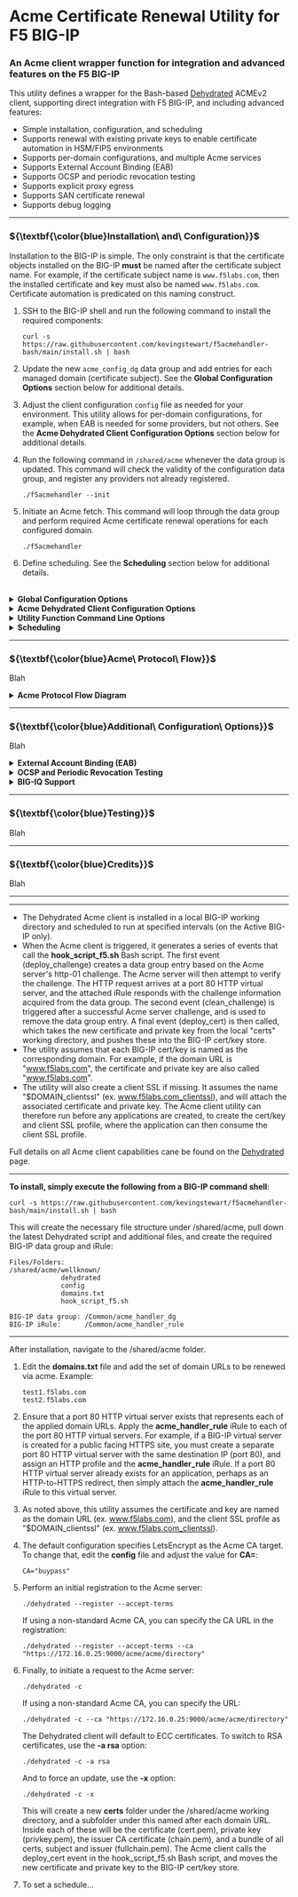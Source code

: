# Acme Certificate Renewal Utility for F5 BIG-IP

### An Acme client wrapper function for integration and advanced features on the F5 BIG-IP

This utility defines a wrapper for the Bash-based [Dehydrated](https://github.com/dehydrated-io/dehydrated) ACMEv2 client, supporting direct integration with F5 BIG-IP, and including advanced features:

* Simple installation, configuration, and scheduling
* Supports renewal with existing private keys to enable certificate automation in HSM/FIPS environments
* Supports per-domain configurations, and multiple Acme services
* Supports External Account Binding (EAB)
* Supports OCSP and periodic revocation testing
* Supports explicit proxy egress
* Supports SAN certificate renewal
* Supports debug logging

------------
### ${\textbf{\color{blue}Installation\ and\ Configuration}}$
Installation to the BIG-IP is simple. The only constraint is that the certificate objects installed on the BIG-IP **must** be named after the certificate subject name. For example, if the certificate subject name is ```www.f5labs.com```, then the installed certificate and key must also be named ```www.f5labs.com```. Certificate automation is predicated on this naming construct. 

1. SSH to the BIG-IP shell and run the following command to install the required components:

    ```
    curl -s https://raw.githubusercontent.com/kevingstewart/f5acmehandler-bash/main/install.sh | bash
    ```

2. Update the new ```acme_config_dg``` data group and add entries for each managed domain (certificate subject). See the **Global Configuration Options** section
   below for additional details.

3. Adjust the client configuration ```config``` file as needed for your environment. This utility allows for per-domain configurations, for example, when EAB is needed for some providers, but not others. See the **Acme Dehydrated Client Configuration Options** section below for additional details.

4. Run the following command in ```/shared/acme``` whenever the data group is updated. This command will check the validity of the configuration data group, and
   register any providers not already registered.

    ```
    ./f5acmehandler --init
    ```

6. Initiate an Acme fetch. This command will loop through the data group and perform required Acme certificate renewal operations for each configured domain.

    ```
    ./f5acmehandler
    ```

7. Define scheduling. See the **Scheduling** section below for additional details.

<br />


<details>
<summary><b>Global Configuration Options</b></summary>

Global configuration options are specified in the ```acme_config_dg``` data group for each domain (certificate subject). Each entry in the data group must include a **String**: the domain name (ex. www.f5labs.com), and a **Value** consisting of a number of configuration options:

<br />

| **Value Options** | **Description**                                 | **Examples**                                                                       | **Required**|
|-------------------|-------------------------------------------------|------------------------------------------------------------------------------------|-------------|
| --ca              | Defines the Acme provider URL                   | --ca https://acme-v02.api.letsencrypt.org/directory           (Let's Encrypt)<br />--ca https://acme-staging-v02.api.letsencrypt.org/directory   (LE Staging)<br />--ca https://acme.zerossl.com/v2/DV90                         (ZeroSSL)<br />--ca https://api.buypass.com/acme/directory                   (Buypass)<br />--ca https://api.test4.buypass.no/acme/directory              (Buypass Test)       |     Yes     |
| --config          | Defines an alternate config file<br />(default /shared/acme/config)                | --config /shared/acme/config_www_f5labs_com                                        |     No      |
| -a                | Overrides the required leaf certificate<br />algorithm specified in the config file.<br />Options:<br />- rsa<br />- prime256v1<br />- secp384r1         | -a rsa<br />-a prime256v1<br />-a secp384r1                                                                             |     No      |   

<br />

Examples:

```
www.foo.com := --ca https://acme-v02.api.letsencrypt.org/directory
www.bar.com := --ca https://acme.zerossl.com/v2/DV90 --config /shared/acme/config_www_example_com
www.baz.com := --ca https://acme.locallab.com:9000/directory -a rsa

```

</details>

<details>
<summary><b>Acme Dehydrated Client Configuration Options</b></summary>

Within the ```/shared/acme/config``` file are a number of additional client attributes. This utility allows for per-domain configurations, for example, when EAB is needed for some providers, but not others.

| **Config Options**    | **Description**                                                                             |
|-----------------------|---------------------------------------------------------------------------------------------|
| CURL_OPTS             | Defines specific attributes used in the underlying Curl functions. This could minimally<br />include:<br />--http1.1          = use HTTP/1.1<br />-k                 = ignore certificate errors<br />-x \<proxy-url\>     = use an explicit proxy     |
| KEY_ALGO              | Defines the required leaf certificate algorithm (rsa, prime256v1, or secp384r1)             |
| KEYSIZE               | Defines the required leaf certificate key size (default: 4096)                              |
| CONTACT_EMAIL         | Defines the registration account name and must be unique per provider requirements          |
| OCSP_MUST_STAPLE      | Option to add CSR-flag indicating OCSP stapling to be mandatory (default: no)               |
| RENEW_DAYS            | Minimum days before expiration to automatically renew certificate (default: 30)             |
| OCSP_FETCH            | Fetch OCSP responses (default: no)                                                          |
| OCSP_DAYS             | OCSP refresh interval (default: 5 days)                                                     |
| EAB_KID/EAB_HMAC_KEY  | Extended Account Binding (EAB) support                                                      |


</details>

<details>
<summary><b>Utility Function Command Line Options</b></summary>

The f5acmehandler also supports a set of commandline options:

| **Command Option** | **Description**                                                                                  |
|--------------------|--------------------------------------------------------------------------------------------------|
| --force            | Overrides the default certificate renewal threshhold check (default 30 days)                     |
| --domain           | Performs Acme renewal functions for a single specified domain. Can be combined with --force      |
| --init             | Performs validation checks. Use this command after modifying the global configuration data group |                                                                
| --help             | Shows the help information for above command options                                             |


</details>

<details>
<summary><b>Scheduling</b></summary>
</details>

------------
### ${\textbf{\color{blue}Acme\ Protocol\ Flow}}$
Blah

<details>
<summary><b>Acme Protocol Flow Diagram</b></summary>
</details>

------------
### ${\textbf{\color{blue}Additional\ Configuration\ Options}}$
Blah

<details>
<summary><b>External Account Binding (EAB)</b></summary>
</details>

<details>
<summary><b>OCSP and Periodic Revocation Testing</b></summary>
</details>

<details>
<summary><b>BIG-IQ Support</b></summary>
</details>

------------
### ${\textbf{\color{blue}Testing}}$
Blah

------------
### ${\textbf{\color{blue}Credits}}$
Blah



------------
------------


* The Dehydrated Acme client is installed in a local BIG-IP working directory and scheduled to run at specified intervals (on the Active BIG-IP only).
* When the Acme client is triggered, it generates a series of events that call the **hook_script_f5.sh** Bash script. The first event (deploy_challenge) creates a data group entry based on the Acme server's http-01 challenge. The Acme server will then attempt to verify the challenge. The HTTP request arrives at a port 80 HTTP virtual server, and the attached iRule responds with the challenge information acquired from the data group. The second event (clean_challenge) is triggered after a successful Acme server challenge, and is used to remove the data group entry. A final event (deploy_cert) is then called, which takes the new certificate and private key from the local "certs" working directory, and pushes these into the BIG-IP cert/key store.
* The utility assumes that each BIG-IP cert/key is named as the corresponding domain. For example, if the domain URL is "www.f5labs.com", the certificate and private key are also called "www.f5labs.com".
* The utility will also create a client SSL if missing. It assumes the name "$DOMAIN_clientssl" (ex. www.f5labs.com_clientssl), and will attach the associated certificate and private key. The Acme client utility can therefore run before any applications are created, to create the cert/key and client SSL profile, where the application can then consume the client SSL profile.

Full details on all Acme client capabilities cane be found on the [Dehydrated](https://github.com/dehydrated-io/dehydrated) page.

-----------------

**To install, simply execute the following from a BIG-IP command shell**:
```
curl -s https://raw.githubusercontent.com/kevingstewart/f5acmehandler-bash/main/install.sh | bash
```

This will create the necessary file structure under /shared/acme, pull down the latest Dehydrated script and additional files, and create the required BIG-IP data group and iRule:

```
Files/Folders:
/shared/acme/wellknown/
             dehydrated
             config
             domains.txt
             hook_script_f5.sh

BIG-IP data group: /Common/acme_handler_dg
BIG-IP iRule:      /Common/acme_handler_rule
```

-----------------

After installation, navigate to the /shared/acme folder.

1. Edit the **domains.txt** file and add the set of domain URLs to be renewed via acme. Example:
   ```
   test1.f5labs.com
   test2.f5labs.com
   ```

2. Ensure that a port 80 HTTP virtual server exists that represents each of the applied domain URLs. Apply the **acme_handler_rule** iRule to each of the port 80 HTTP virtual servers. For example, if a BIG-IP virtual server is created for a public facing HTTPS site, you must create a separate port 80 HTTP virtual server with the same destination IP (port 80), and assign an HTTP profile and the **acme_handler_rule** iRule. If a port 80 HTTP virtual server already exists for an application, perhaps as an HTTP-to-HTTPS redirect, then simply attach the **acme_handler_rule** iRule to this virtual server.

3. As noted above, this utility assumes the certificate and key are named as the domain URL (ex. www.f5labs.com), and the client SSL profile as "$DOMAIN_clientssl" (ex. www.f5labs.com_clientssl).

4. The default configuration specifies LetsEncrypt as the Acme CA target. To change that, edit the **config** file and adjust the value for **CA=**:
   ```
   CA="buypass"
   ```

5. Perform an initial registration to the Acme server:
   ```
   ./dehydrated --register --accept-terms
   ```
   If using a non-standard Acme CA, you can specify the CA URL in the registration:
   ```
   ./dehydrated --register --accept-terms --ca "https://172.16.0.25:9000/acme/acme/directory"
   ```

6. Finally, to initiate a request to the Acme server:
   ```
   ./dehydrated -c 
   ```
   If using a non-standard Acme CA, you can specify the URL:
   ```
   ./dehydrated -c --ca "https://172.16.0.25:9000/acme/acme/directory"
   ```
   The Dehydrated client will default to ECC certificates. To switch to RSA certificates, use the **-a rsa** option:
   ```
   ./dehydrated -c -a rsa
   ```
   And to force an update, use the **-x** option:
   ```
   ./dehydrated -c -x
   ```
   This will create a new **certs** folder under the /shared/acme working directory, and a subfolder under this named after each domain URL. Inside each of these will be the certificate (cert.pem), private key (privkey.pem), the issuer CA certificate (chain.pem), and a bundle of all certs, subject and issuer (fullchain.pem). The Acme client calls the deploy_cert event in the hook_script_f5.sh Bash script, and moves the new certificate and private key to the BIG-IP cert/key store.
   
7. To set a schedule...





